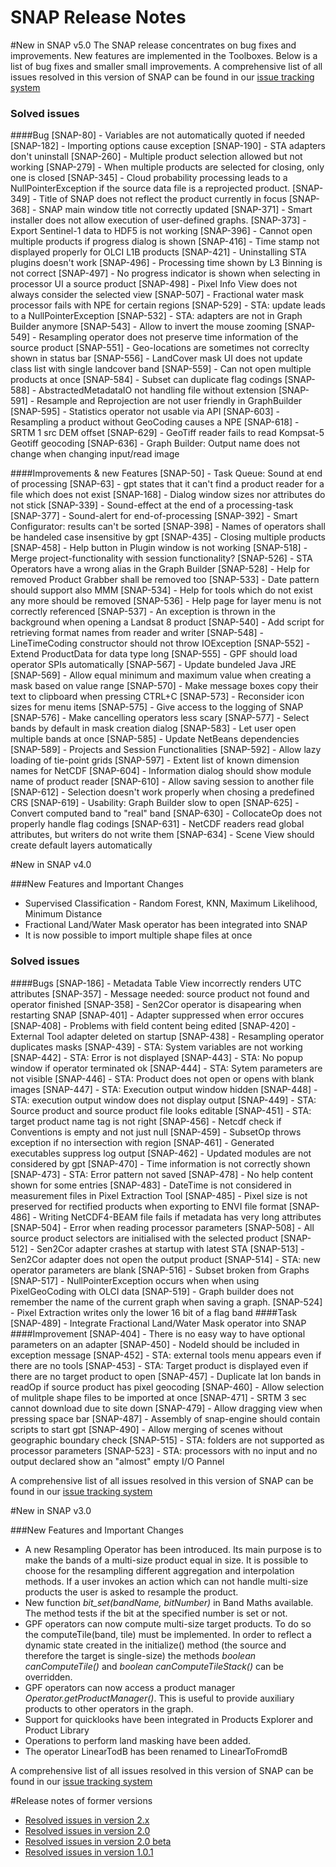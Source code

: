SNAP Release Notes
==================

#New in SNAP v5.0
The SNAP release concentrates on bug fixes and improvements. New features are implemented in the Toolboxes. 
Below is a list of bug fixes and smaller small improvements. A comprehensive list of all issues resolved in this version of SNAP can be found in our 
[issue tracking system](https://senbox.atlassian.net/secure/ReleaseNote.jspa?projectId=10100&version=11503)

### Solved issues
####Bug
    [SNAP-80] - Variables are not automatically quoted if needed
    [SNAP-182] - Importing options cause exception
    [SNAP-190] - STA adapters don't uninstall
    [SNAP-260] - Multiple product selection allowed but not working
    [SNAP-279] - When multiple products are selected for closing, only one is closed
    [SNAP-345] - Cloud probability processing leads to a NullPointerException if the source data file is a reprojected product.
    [SNAP-349] - Title of SNAP does not reflect the product currently in focus
    [SNAP-368] - SNAP main window title not correctly updated
    [SNAP-371] - Smart installer does not allow execution of user-defined graphs. 
    [SNAP-373] - Export Sentinel-1 data to HDF5 is not working
    [SNAP-396] - Cannot open multiple products if progress dialog is shown
    [SNAP-416] - Time stamp not displayed properly for OLCI L1B products
    [SNAP-421] - Uninstalling STA plugins doesn't work
    [SNAP-496] - Processing time shown by L3 Binning is not correct
    [SNAP-497] - No progress indicator is shown when selecting in processor UI a source product
    [SNAP-498] - Pixel Info View does not always consider the selected view
    [SNAP-507] - Fractional water mask processor fails with NPE for certain regions
    [SNAP-529] - STA: update leads to a NullPointerException
    [SNAP-532] - STA: adapters are not in Graph Builder anymore
    [SNAP-543] - Allow to invert the mouse zooming
    [SNAP-549] - Resampling operator does not preserve time information of the source product
    [SNAP-551] - Geo-locations are sometimes not correclty shown in status bar
    [SNAP-556] - LandCover mask UI does not update class list with single landcover band
    [SNAP-559] - Can not open multiple products at once
    [SNAP-584] - Subset can duplicate flag codings
    [SNAP-588] - AbstractedMetadataIO not handling file without extension
    [SNAP-591] - Resample and Reprojection are not user friendly in GraphBuilder
    [SNAP-595] - Statistics operator not usable via API
    [SNAP-603] - Resampling a product without GeoCoding causes a NPE
    [SNAP-618] - SRTM 1 src DEM offset
    [SNAP-629] - GeoTiff reader fails to read Kompsat-5 Geotiff geocoding
	[SNAP-636] - Graph Builder: Output name does not change when changing input/read image

####Improvements & new Features
    [SNAP-50] - Task Queue: Sound at end of processing
    [SNAP-63] - gpt states that it can't find a product reader for a file which does not exist
    [SNAP-168] - Dialog window sizes nor attributes do not stick
    [SNAP-339] - Sound-effect at the end of a processing-task
    [SNAP-377] - Sound-alert for end-of-processing
    [SNAP-392] - Smart Configurator: results can't be sorted
    [SNAP-398] - Names of operators shall be handeled case insensitive by gpt
    [SNAP-435] - Closing multiple products
    [SNAP-458] - Help button in Plugin window is not working
    [SNAP-518] - Merge project-functionality with session functionality?
    [SNAP-526] - STA Operators have a wrong alias in the Graph Builder
    [SNAP-528] - Help for removed Product Grabber shall be removed too
    [SNAP-533] - Date pattern should support also MMM
    [SNAP-534] - Help for tools which do not exist any more should be removed
    [SNAP-536] - Help page for layer menu is not correctly referenced
    [SNAP-537] - An exception is thrown in the background when opening a Landsat 8 product
    [SNAP-540] - Add script for retrieving format names from reader and writer
    [SNAP-548] - LineTimeCoding constructor should not throw IOException
    [SNAP-552] - Extend ProductData for data type long
    [SNAP-555] - GPF should load operator SPIs automatically
    [SNAP-567] - Update bundeled Java JRE
    [SNAP-569] - Allow equal minimum and maximum value when creating a mask based on value range
    [SNAP-570] - Make message boxes copy their text to clipboard when pressing CTRL+C
    [SNAP-573] - Reconsider icon sizes for menu items
    [SNAP-575] - Give access to the logging of SNAP
    [SNAP-576] - Make cancelling operators less scary
    [SNAP-577] - Select bands by default in mask creation dialog
    [SNAP-583] - Let user open multiple bands at once
    [SNAP-585] - Update NetBeans dependencies
    [SNAP-589] - Projects and Session Functionalities
    [SNAP-592] - Allow lazy loading of tie-point grids
    [SNAP-597] - Extent list of known dimension names for NetCDF
    [SNAP-604] - Information dialog should show module name of product reader
    [SNAP-610] - Allow saving session to another file
    [SNAP-612] - Selection doesn't work properly when chosing a predefined CRS
    [SNAP-619] - Usability: Graph Builder slow to open
    [SNAP-625] - Convert computed band to "real" band
    [SNAP-630] - CollocateOp does not properly handle flag codings
    [SNAP-631] - NetCDF readers read global attributes, but writers do not write them
    [SNAP-634] - Scene View should create default layers automatically

#New in SNAP v4.0

###New Features and Important Changes
* Supervised Classification - Random Forest, KNN, Maximum Likelihood, Minimum Distance
* Fractional Land/Water Mask operator has been integrated into SNAP
* It is now possible to import multiple shape files at once

### Solved issues
####Bugs
    [SNAP-186] - Metadata Table View incorrectly renders UTC attributes
    [SNAP-357] - Message needed: source product not found and operator finished
    [SNAP-358] - Sen2Cor operator is disapearing when restarting SNAP
    [SNAP-401] - Adapter suppressed when error occures
    [SNAP-408] - Problems with field content being edited
    [SNAP-420] - External Tool adapter deleted on startup
    [SNAP-438] - Resampling operator duplicates masks
    [SNAP-439] - STA: System variables are not working
    [SNAP-442] - STA: Error is not displayed
    [SNAP-443] - STA: No popup window if operator terminated ok
    [SNAP-444] - STA: Sytem parameters are not visible
    [SNAP-446] - STA: Product does not open or opens with blank images
    [SNAP-447] - STA: Execution output window hidden
    [SNAP-448] - STA: execution output window does not display output
    [SNAP-449] - STA: Source product and source product file looks editable
    [SNAP-451] - STA: target product name tag is not right
    [SNAP-456] - Netcdf check if Conventions is empty and not just null
    [SNAP-459] - SubsetOp throws exception if no intersection with region
    [SNAP-461] - Generated executables suppress log output
    [SNAP-462] - Updated modules are not considered by gpt
    [SNAP-470] - Time information is not correctly shown
    [SNAP-473] - STA: Error pattern not saved
    [SNAP-478] - No help content shown for some entries
    [SNAP-483] - DateTime is not considered in measurement files in Pixel Extraction Tool
    [SNAP-485] - Pixel size is not preserved for rectified products when exporting to ENVI file format
    [SNAP-486] - Writing NetCDF4-BEAM file fails if metadata has very long attributes
    [SNAP-504] - Error when reading processor parameters
    [SNAP-508] - All source product selectors are initialised with the selected product
    [SNAP-512] - Sen2Cor adapter crashes at startup with latest STA
    [SNAP-513] - Sen2Cor adapter does not open the output product
    [SNAP-514] - STA: new operator parameters are blank
    [SNAP-516] - Subset broken from Graphs
    [SNAP-517] - NullPointerException occurs when when using PixelGeoCoding with OLCI data
    [SNAP-519] - Graph builder does not remember the name of the current graph when saving a graph.
    [SNAP-524] - Pixel Extraction writes only the lower 16 bit of a flag band
####Task
    [SNAP-489] - Integrate Fractional Land/Water Mask operator into SNAP
####Improvement
    [SNAP-404] - There is no easy way to have optional parameters on an adapter
    [SNAP-450] - NodeId should be included in exception message
    [SNAP-452] - STA: external tools menu appears even if there are no tools
    [SNAP-453] - STA: Target product is displayed even if there are no target product to open
    [SNAP-457] - Duplicate lat lon bands in readOp if source product has pixel geocoding
    [SNAP-460] - Allow selection of mulitple shape files to be imported at once
    [SNAP-471] - SRTM 3 sec cannot download due to site down
    [SNAP-479] - Allow dragging view when pressing space bar
    [SNAP-487] - Assembly of snap-engine should contain scripts to start gpt
    [SNAP-490] - Allow merging of scenes without geographic boundary check
    [SNAP-515] - STA: folders are not supported as processor parameters
    [SNAP-523] - STA: processors with no input and no output declared show an "almost" empty I/O Pannel


A comprehensive list of all issues resolved in this version of SNAP can be found in our 
[issue tracking system](https://senbox.atlassian.net/issues/?filter=11700)


#New in SNAP v3.0

###New Features and Important Changes
* A new Resampling Operator has been introduced. Its main purpose is to make the bands of a multi-size 
product equal in size. It is possible to choose for the resampling different aggregation and 
interpolation methods. If a user invokes an action which can not handle multi-size products the user is 
asked to resample the product.   
* New function *bit_set(bandName, bitNumber)* in Band Maths available. The method tests if the bit at 
the specified number is set or not.
* GPF operators can now compute multi-size target products. To do so the computeTile(band, tile) must 
be implemented. In order to reflect a dynamic state created in the initialize() method (the source 
and therefore the target is single-size) the methods *boolean canComputeTile()* and 
*boolean canComputeTileStack()* can be overridden.
* GPF operators can now access a product manager *Operator.getProductManager()*. This is useful to 
provide auxiliary products to other operators in the graph. 
* Support for quicklooks have been integrated in Products Explorer and Product Library
* Operations to perform land masking have been added.
* The operator LinearTodB has been renamed to LinearToFromdB

A comprehensive list of all issues resolved in this version of SNAP can be found in our 
[issue tracking system](https://senbox.atlassian.net/issues/?filter=11500)

#Release notes of former versions

* [Resolved issues in version 2.x](https://senbox.atlassian.net/issues/?filter=11501)
* [Resolved issues in version 2.0](https://senbox.atlassian.net/issues/?filter=11502)
* [Resolved issues in version 2.0 beta](https://senbox.atlassian.net/issues/?filter=11503)
* [Resolved issues in version 1.0.1](https://senbox.atlassian.net/issues/?filter=11504)



